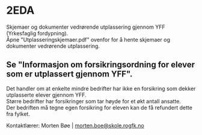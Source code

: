 # 2EDA
Skjemaer og dokumenter vedrørende utplassering gjennom YFF (Yrkesfaglig fordypning).<br/>
Åpne "Utplasseringskjemaer.pdf" ovenfor for å hente skjemaer og dokumenter vedrørende utplassering.


## Se "Informasjon om forsikringsordning for elever som er utplassert gjennom YFF".
Det handler om at enkelte mindre bedrifter har ikke en forsikring som dekker utplasserte elever gjennom YFF. <br/>
Større bedrifter har forsikringer som tar høyde for et økt antall ansatte. <br/>
Der bedriften må tegne egen forsikring for eleven kan de få refundert dette fra fylket.


Kontaktlærer: Morten Bøe 
| morten.boe@skole.rogfk.no 
